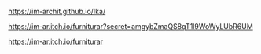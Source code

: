 https://im-archit.github.io/Ika/

https://im-ar.itch.io/furniturar?secret=amgybZmaQS8qT1l9WoWyLUbR6UM

https://im-ar.itch.io/furniturar
